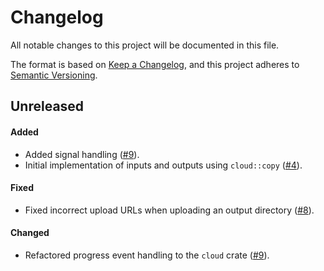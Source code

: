 # Changelog

All notable changes to this project will be documented in this file.

The format is based on [Keep a Changelog](https://keepachangelog.com/en/1.1.0/),
and this project adheres to [Semantic Versioning](https://semver.org/spec/v2.0.0.html).

## Unreleased

#### Added

* Added signal handling ([#9](https://github.com/stjude-rust-labs/planetary/pull/9)).
* Initial implementation of inputs and outputs using `cloud::copy` ([#4](https://github.com/stjude-rust-labs/planetary/pull/4)).

#### Fixed

* Fixed incorrect upload URLs when uploading an output directory ([#8](https://github.com/stjude-rust-labs/planetary/pull/8)).

#### Changed

* Refactored progress event handling to the `cloud` crate ([#9](https://github.com/stjude-rust-labs/planetary/pull/9)).
